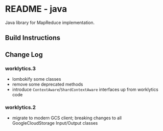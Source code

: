 # README - java

Java library for MapReduce implementation.  

## Build Instructions


## Change Log

### worklytics.3
 * lombokify some classes
 * remove some deprecated methods
 * introduce `ContextAware`/`ShardContextAware` interfaces up from worklytics code

### worklytics.2
  * migrate to modern GCS client; breaking changes to all GoogleCloudStorage Input/Output classes
  
